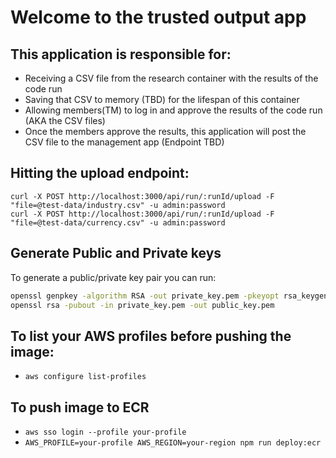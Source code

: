 # Welcome to the trusted output app

## This application is responsible for:

-   Receiving a CSV file from the research container with the results of the code run
-   Saving that CSV to memory (TBD) for the lifespan of this container
-   Allowing members(TM) to log in and approve the results of the code run (AKA the CSV files)
-   Once the members approve the results, this application will post the CSV file to the management app (Endpoint TBD)

## Hitting the upload endpoint:

```
curl -X POST http://localhost:3000/api/run/:runId/upload -F "file=@test-data/industry.csv" -u admin:password
curl -X POST http://localhost:3000/api/run/:runId/upload -F "file=@test-data/currency.csv" -u admin:password
```

## Generate Public and Private keys

To generate a public/private key pair you can run:

```bash
openssl genpkey -algorithm RSA -out private_key.pem -pkeyopt rsa_keygen_bits:4096
openssl rsa -pubout -in private_key.pem -out public_key.pem
```

## To list your AWS profiles before pushing the image:

-   `aws configure list-profiles`

## To push image to ECR

-   `aws sso login --profile your-profile`
-   `AWS_PROFILE=your-profile AWS_REGION=your-region npm run deploy:ecr`
